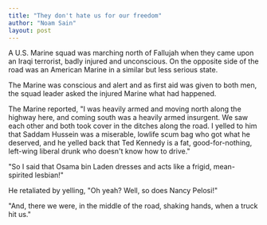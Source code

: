 ```yaml
---
title: "They don't hate us for our freedom"
author: "Noam Sain"
layout: post
---
```


A U.S. Marine squad was marching north of Fallujah when they came upon an Iraqi terrorist, badly injured and unconscious. On the opposite side of the road was an American Marine in a similar but less serious state.

The Marine was conscious and alert and as first aid was given to both men, the squad leader asked the injured Marine what had happened.

The Marine reported, "I was heavily armed and moving north along the highway here, and coming south was a heavily armed insurgent. We saw each other and both took cover in the ditches along the road. I yelled to him that Saddam Hussein was a miserable, lowlife scum bag who got what he deserved, and he yelled back that Ted Kennedy is a fat, good-for-nothing, left-wing liberal drunk who doesn't know how to drive."

"So I said that Osama bin Laden dresses and acts like a frigid, mean-spirited lesbian!"

He retaliated by yelling, "Oh yeah? Well, so does Nancy Pelosi!"

"And, there we were, in the middle of the road, shaking hands, when a truck hit us."